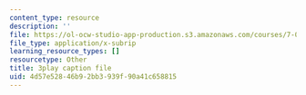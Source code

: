 ```yaml
---
content_type: resource
description: ''
file: https://ol-ocw-studio-app-production.s3.amazonaws.com/courses/7-01sc-fundamentals-of-biology-fall-2011/4d57e52846b92bb3939f90a41c658815_qY0ixUWJx0g.srt
file_type: application/x-subrip
learning_resource_types: []
resourcetype: Other
title: 3play caption file
uid: 4d57e528-46b9-2bb3-939f-90a41c658815
---
```

